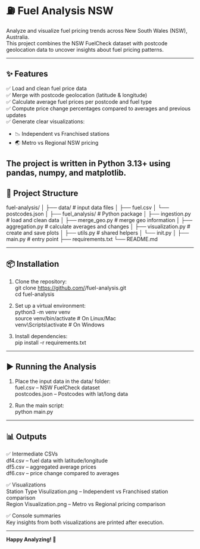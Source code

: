 # ⛽ Fuel Analysis NSW

Analyze and visualize fuel pricing trends across New South Wales (NSW), Australia.  
This project combines the NSW FuelCheck dataset with postcode geolocation data to uncover insights about fuel pricing patterns.

---

## ✨ Features

✅ Load and clean fuel price data  
✅ Merge with postcode geolocation (latitude & longitude)  
✅ Calculate average fuel prices per postcode and fuel type  
✅ Compute price change percentages compared to averages and previous updates  
✅ Generate clear visualizations:
- 📉 Independent vs Franchised stations
- 🌏 Metro vs Regional NSW pricing

The project is written in **Python 3.13+** using **pandas**, **numpy**, and **matplotlib**.
---

## 📂 Project Structure

fuel-analysis/
│
├── data/ # input data files
│ ├── fuel.csv
│ └── postcodes.json
│
├── fuel_analysis/ # Python package
│ ├── ingestion.py # load and clean data
│ ├── merge_geo.py # merge geo information
│ ├── aggregation.py # calculate averages and changes
│ ├── visualization.py # create and save plots
│ ├── utils.py # shared helpers
│ └── init.py
│
├── main.py # entry point
├── requirements.txt
└── README.md

---

## 📦 Installation

1. Clone the repository:  
git clone https://github.com/<your-username>/fuel-analysis.git  
cd fuel-analysis  

2. Set up a virtual environment:  
python3 -m venv venv  
source venv/bin/activate      # On Linux/Mac  
venv\Scripts\activate         # On Windows  

3. Install dependencies:  
pip install -r requirements.txt  

---

## ▶️ Running the Analysis

1. Place the input data in the data/ folder:  
fuel.csv – NSW FuelCheck dataset  
postcodes.json – Postcodes with lat/long data  

2. Run the main script:  
python main.py  

---

## 📊 Outputs

✅ Intermediate CSVs  
df4.csv – fuel data with latitude/longitude  
df5.csv – aggregated average prices  
df6.csv – price change compared to averages  

✅ Visualizations  
Station Type Visulization.png – Independent vs Franchised station comparison  
Region Visualization.png – Metro vs Regional pricing comparison  

✅ Console summaries  
Key insights from both visualizations are printed after execution.

---

**Happy Analyzing! 🚀**
